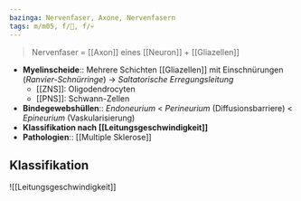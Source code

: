 ```yaml
---
bazinga: Nervenfaser, Axone, Nervenfasern
tags: m/m05, f/🧠, f/💀
---
```

> Nervenfaser = [[Axon]] eines [[Neuron]] + [[Gliazellen]]
- **Myelinscheide**:: Mehrere Schichten [[Gliazellen]] mit Einschnürungen (*Ranvier-Schnürringe*) → *Saltatorische Erregungsleitung*
	- [[ZNS]]: Oligodendrocyten
	- [[PNS]]: Schwann-Zellen
- **Bindegewebshüllen**:: *Endoneurium* < *Perineurium* (Diffusionsbarriere) < *Epineurium* (Vaskularisierung)
- **Klassifikation nach [[Leitungsgeschwindigkeit]]**
- **Pathologien**:: [[Multiple Sklerose]]
## Klassifikation
![[Leitungsgeschwindigkeit]]